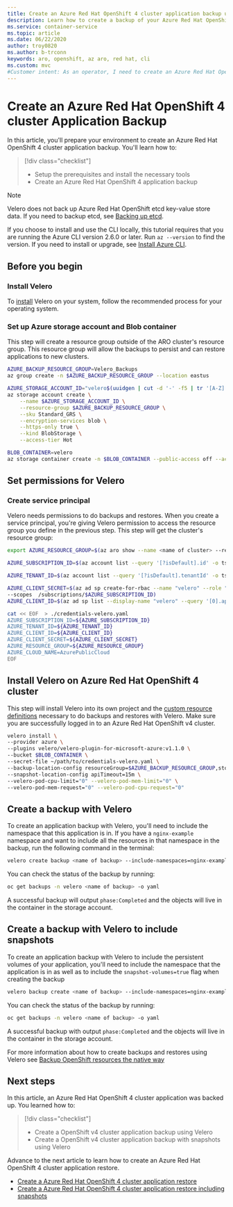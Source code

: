```yaml
---
title: Create an Azure Red Hat OpenShift 4 cluster application backup using Velero
description: Learn how to create a backup of your Azure Red Hat OpenShift cluster applications using Velero
ms.service: container-service
ms.topic: article
ms.date: 06/22/2020
author: troy0820
ms.author: b-trconn
keywords: aro, openshift, az aro, red hat, cli
ms.custom: mvc
#Customer intent: As an operator, I need to create an Azure Red Hat OpenShift cluster application backup
---
```


# Create an Azure Red Hat OpenShift 4 cluster Application Backup

In this article, you'll prepare your environment to create an Azure Red Hat OpenShift 4 cluster application backup. You'll learn how to:

> [!div class="checklist"]
> * Setup the prerequisites and install the necessary tools
> * Create an Azure Red Hat OpenShift 4 application backup

> [!NOTE] 
> Velero does not back up Azure Red Hat OpenShift etcd key-value store data. If you need to backup etcd, see [Backing up etcd](https://docs.openshift.com/container-platform/4.5/backup_and_restore/backing-up-etcd.html).

If you choose to install and use the CLI locally, this tutorial requires that you are running the Azure CLI version 2.6.0 or later. Run `az --version` to find the version. If you need to install or upgrade, see [Install Azure CLI](/cli/azure/install-azure-cli?view=azure-cli-latest).

## Before you begin

### Install Velero

To [install](https://velero.io/docs/main/basic-install/) Velero on your system, follow the recommended process for your operating system.

### Set up Azure storage account and Blob container

This step will create a resource group outside of the ARO cluster's resource group.  This resource group will allow the backups to persist and can restore applications to new clusters.

```bash
AZURE_BACKUP_RESOURCE_GROUP=Velero_Backups
az group create -n $AZURE_BACKUP_RESOURCE_GROUP --location eastus

AZURE_STORAGE_ACCOUNT_ID="velero$(uuidgen | cut -d '-' -f5 | tr '[A-Z]' '[a-z]')"
az storage account create \
    --name $AZURE_STORAGE_ACCOUNT_ID \
    --resource-group $AZURE_BACKUP_RESOURCE_GROUP \
    --sku Standard_GRS \
    --encryption-services blob \
    --https-only true \
    --kind BlobStorage \
    --access-tier Hot

BLOB_CONTAINER=velero
az storage container create -n $BLOB_CONTAINER --public-access off --account-name $AZURE_STORAGE_ACCOUNT_ID
```

## Set permissions for Velero

### Create service principal

Velero needs permissions to do backups and restores. When you create a service principal, you're giving Velero permission to access the resource group you define in the previous step. This step will get the cluster's resource group:

```bash
export AZURE_RESOURCE_GROUP=$(az aro show --name <name of cluster> --resource-group <name of resource group> | jq -r .clusterProfile.resourceGroupId | cut -d '/' -f 5,5)
```


```bash
AZURE_SUBSCRIPTION_ID=$(az account list --query '[?isDefault].id' -o tsv)

AZURE_TENANT_ID=$(az account list --query '[?isDefault].tenantId' -o tsv)
```

```bash
AZURE_CLIENT_SECRET=$(az ad sp create-for-rbac --name "velero" --role "Contributor" --query 'password' -o tsv \
--scopes  /subscriptions/$AZURE_SUBSCRIPTION_ID)
AZURE_CLIENT_ID=$(az ad sp list --display-name "velero" --query '[0].appId' -o tsv)

```

```bash
cat << EOF  > ./credentials-velero.yaml
AZURE_SUBSCRIPTION_ID=${AZURE_SUBSCRIPTION_ID}
AZURE_TENANT_ID=${AZURE_TENANT_ID}
AZURE_CLIENT_ID=${AZURE_CLIENT_ID}
AZURE_CLIENT_SECRET=${AZURE_CLIENT_SECRET}
AZURE_RESOURCE_GROUP=${AZURE_RESOURCE_GROUP}
AZURE_CLOUD_NAME=AzurePublicCloud
EOF
```

## Install Velero on Azure Red Hat OpenShift 4 cluster

This step will install Velero into its own project and the [custom resource definitions](https://kubernetes.io/docs/tasks/extend-kubernetes/custom-resources/custom-resource-definitions/) necessary to do backups and restores with Velero. Make sure you are successfully logged in to an Azure Red Hat OpenShift v4 cluster.


```bash
velero install \
--provider azure \
--plugins velero/velero-plugin-for-microsoft-azure:v1.1.0 \
--bucket $BLOB_CONTAINER \
--secret-file ~/path/to/credentials-velero.yaml \
--backup-location-config resourceGroup=$AZURE_BACKUP_RESOURCE_GROUP,storageAccount=$AZURE_STORAGE_ACCOUNT_ID \
--snapshot-location-config apiTimeout=15m \
--velero-pod-cpu-limit="0" --velero-pod-mem-limit="0" \
--velero-pod-mem-request="0" --velero-pod-cpu-request="0"
```

## Create a backup with Velero

To create an application backup with Velero, you'll need to include the namespace that this application is in.  If you have a `nginx-example` namespace and want to include all the resources in that namespace in the backup, run the following command in the terminal:

```bash
velero create backup <name of backup> --include-namespaces=nginx-example
```
You can check the status of the backup by running:

```bash
oc get backups -n velero <name of backup> -o yaml
```

A successful backup will output `phase:Completed` and the objects will live in the container in the storage account.

## Create a backup with Velero to include snapshots

To create an application backup with Velero to include the persistent volumes of your application, you'll need to include the namespace that the application is in as well as to include the `snapshot-volumes=true` flag when creating the backup

```bash
velero backup create <name of backup> --include-namespaces=nginx-example --snapshot-volumes=true --include-cluster-resources=true
```

You can check the status of the backup by running:

```bash
oc get backups -n velero <name of backup> -o yaml
```

A successful backup with output `phase:Completed` and the objects will live in the container in the storage account.

For more information about how to create backups and restores using Velero see [Backup OpenShift resources the native way](https://www.openshift.com/blog/backup-openshift-resources-the-native-way)

## Next steps

In this article, an Azure Red Hat OpenShift 4 cluster application was backed up. You learned how to:

> [!div class="checklist"]
> * Create a OpenShift v4 cluster application backup using Velero
> * Create a OpenShift v4 cluster application backup with snapshots using Velero


Advance to the next article to learn how to create an Azure Red Hat OpenShift 4 cluster application restore.

* [Create a Azure Red Hat OpenShift 4 cluster application restore](howto-create-a-restore.md)
* [Create a Azure Red Hat OpenShift 4 cluster application restore including snapshots](howto-create-a-restore.md)
